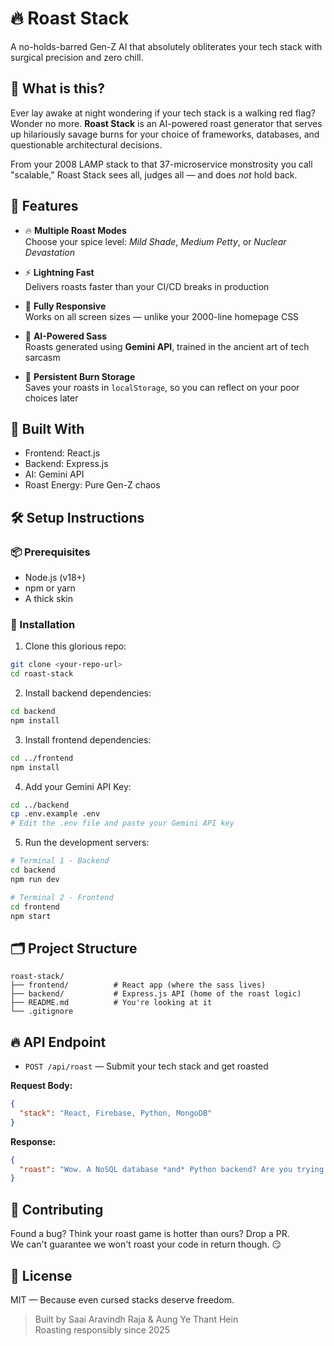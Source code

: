 # 🔥 Roast Stack

A no-holds-barred Gen-Z AI that absolutely obliterates your tech stack with surgical precision and zero chill.

## 🤔 What is this?

Ever lay awake at night wondering if your tech stack is a walking red flag? Wonder no more. **Roast Stack** is an AI-powered roast generator that serves up hilariously savage burns for your choice of frameworks, databases, and questionable architectural decisions.

From your 2008 LAMP stack to that 37-microservice monstrosity you call "scalable," Roast Stack sees all, judges all — and does *not* hold back.

## 🚀 Features

- 🔥 **Multiple Roast Modes**  
  Choose your spice level: *Mild Shade*, *Medium Petty*, or *Nuclear Devastation*

- ⚡ **Lightning Fast**  
  Delivers roasts faster than your CI/CD breaks in production

- 📱 **Fully Responsive**  
  Works on all screen sizes — unlike your 2000-line homepage CSS

- 🧠 **AI-Powered Sass**  
  Roasts generated using **Gemini API**, trained in the ancient art of tech sarcasm

- 💾 **Persistent Burn Storage**  
  Saves your roasts in `localStorage`, so you can reflect on your poor choices later

## 🧠 Built With

- Frontend: React.js  
- Backend: Express.js  
- AI: Gemini API  
- Roast Energy: Pure Gen-Z chaos  

## 🛠️ Setup Instructions

### 📦 Prerequisites

- Node.js (v18+)
- npm or yarn
- A thick skin

### 🧪 Installation

1. Clone this glorious repo:
```bash
git clone <your-repo-url>
cd roast-stack
```

2. Install backend dependencies:
```bash
cd backend
npm install
```

3. Install frontend dependencies:
```bash
cd ../frontend
npm install
```

4. Add your Gemini API Key:
```bash
cd ../backend
cp .env.example .env
# Edit the .env file and paste your Gemini API key
```

5. Run the development servers:
```bash
# Terminal 1 - Backend
cd backend
npm run dev

# Terminal 2 - Frontend
cd frontend
npm start
```

## 🗂️ Project Structure

```
roast-stack/
├── frontend/          # React app (where the sass lives)
├── backend/           # Express.js API (home of the roast logic)
├── README.md          # You're looking at it
└── .gitignore
```

## 🔥 API Endpoint

- `POST /api/roast` — Submit your tech stack and get roasted

**Request Body:**
```json
{
  "stack": "React, Firebase, Python, MongoDB"
}
```

**Response:**
```json
{
  "roast": "Wow. A NoSQL database *and* Python backend? Are you trying to build a startup or summon Cthulhu?"
}
```

## 👀 Contributing

Found a bug? Think your roast game is hotter than ours? Drop a PR.  
We can't guarantee we won't roast your code in return though. 😏

## 📄 License

MIT — Because even cursed stacks deserve freedom.

> Built by Saai Aravindh Raja & Aung Ye Thant Hein  
> Roasting responsibly since 2025

